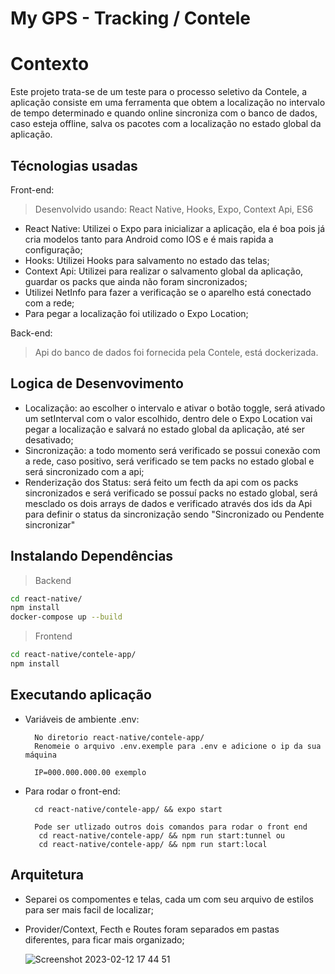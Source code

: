 # My GPS - Tracking / Contele

# Contexto
Este projeto trata-se de um teste para o processo seletivo da Contele, a aplicação consiste em  uma ferramenta que obtem a localização no intervalo de tempo determinado e quando online sincroniza com o banco de dados, caso esteja offline, salva os pacotes com a localização no estado global da aplicação.

## Técnologias usadas

Front-end:
> Desenvolvido usando: React Native, Hooks, Expo, Context Api, ES6
  * React Native: Utilizei o Expo para inicializar a aplicação, ela é boa pois já cria modelos tanto para Android como IOS e é mais rapida a configuração;
  * Hooks: Utilizei Hooks para salvamento no estado das telas;
  * Context Api: Utilizei para realizar o salvamento global da aplicação, guardar os packs que ainda não foram sincronizados;
  * Utilizei NetInfo para fazer a verificação se o aparelho está conectado com a rede;
  * Para pegar a localização foi utilizado o Expo Location;
  

Back-end:
> Api do banco de dados foi fornecida pela Contele, está dockerizada.

## Logica de Desenvovimento
* Localização: ao escolher o intervalo e ativar o botão toggle, será ativado um setInterval com o valor escolhido, dentro dele o Expo Location vai pegar a localização e salvará no estado global da aplicação, até ser desativado;
* Sincronização: a todo momento será verificado se possui conexão com a rede, caso positivo, será verificado se tem packs no estado global e será sincronizado com a api;
* Renderização dos Status: será feito um fecth da api com os packs sincronizados e será verificado se possuí packs no estado global, será mesclado os dois arrays de dados e verificado através dos ids da Api para definir o status da sincronização sendo "Sincronizado ou Pendente sincronizar"

## Instalando Dependências

> Backend
```bash
cd react-native/ 
npm install
docker-compose up --build
``` 
> Frontend
```bash
cd react-native/contele-app/
npm install
``` 
## Executando aplicação

* Variáveis de ambiente .env:
  ```
    No diretorio react-native/contele-app/
    Renomeie o arquivo .env.exemple para .env e adicione o ip da sua máquina

    IP=000.000.000.00 exemplo
  ```

* Para rodar o front-end:

  ```
    cd react-native/contele-app/ && expo start
  ```
  ```
    Pode ser utlizado outros dois comandos para rodar o front end
     cd react-native/contele-app/ && npm run start:tunnel ou
     cd react-native/contele-app/ && npm run start:local
  ```

## Arquitetura

* Separei os compomentes e telas, cada um com seu arquivo de estilos para ser mais facil de localizar;
* Provider/Context, Fecth e Routes foram separados em pastas diferentes, para ficar mais organizado;

  ![Screenshot 2023-02-12 17 44 51](https://user-images.githubusercontent.com/98190573/218336149-12c78b92-4af4-47d7-889b-229ff3840b5c.png)

